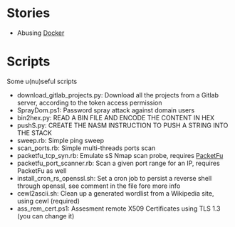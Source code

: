 # Stories
- Abusing [Docker](./docker-attack)
# Scripts
Some u(nu)seful scripts
- download_gitlab_projects.py: Download all the projects from a Gitlab server, according to the token access permission
- SprayDom.ps1: Password spray attack against domain users
- bin2hex.py: READ A BIN FILE AND ENCODE THE CONTENT IN HEX<br>
- pushS.py: CREATE THE NASM INSTRUCTION TO PUSH A STRING INTO THE STACK
- sweep.rb: Simple ping sweep
- scan_ports.rb: Simple multi-threads ports scan
- packetfu_tcp_syn.rb: Emulate sS Nmap scan probe, requires <a href="https://github.com/packetfu/packetfu">PacketFu</a>
- packetfu_port_scanner.rb: Scan a given port range for an IP, requires PacketFu as well
- install_cron_rs_openssl.sh: Set a cron job to persist a reverse shell through openssl, see comment in the file fore more info
- cewl2ascii.sh: Clean up a generated wordlist from a Wikipedia site, using cewl (required)
- ass_rem_cert.ps1: Assesment remote X509 Certificates using TLS 1.3 (you can change it)
